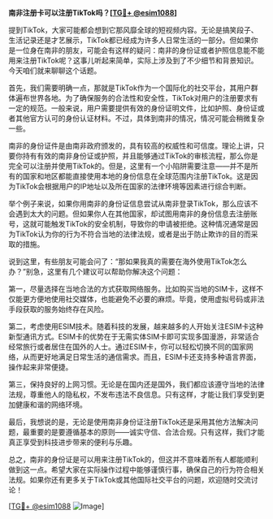 **南非注册卡可以注册TikTok吗？[[TG💪+ @esim1088](https://t.me/s/esim1088)]**

提到TikTok，大家可能都会想到它那风靡全球的短视频内容。无论是搞笑段子、生活记录还是才艺展示，TikTok都已经成为许多人日常生活的一部分。但如果你是一位身在南非的朋友，可能会有这样的疑问：南非的身份证或者护照信息能不能用来注册TikTok呢？这事儿听起来简单，实际上涉及到了不少细节和背景知识。今天咱们就来聊聊这个话题。

首先，我们需要明确一点，那就是TikTok作为一个国际化的社交平台，其用户群体遍布世界各地。为了确保服务的合法性和安全性，TikTok对用户的注册要求有一定的规范。一般来说，用户需要提供有效的身份证明文件，比如护照、身份证或者其他官方认可的身份认证材料。不过，具体到南非的情况，情况可能会稍微复杂一些。

南非的身份证件是由南非政府颁发的，具有较高的权威性和可信度。理论上讲，只要你持有有效的南非身份证或护照，并且能够通过TikTok的审核流程，那么你是完全可以注册并使用TikTok的。但是，这里有一个小陷阱需要注意——并不是所有的国家和地区都能直接使用本地的身份信息在全球范围内注册TikTok。这是因为TikTok会根据用户的IP地址以及所在国家的法律环境等因素进行综合判断。

举个例子来说，如果你用南非的身份证信息尝试从南非登录TikTok，那么应该不会遇到太大的问题。但如果你人在其他国家，却试图用南非的身份信息去注册账号，这就可能触发TikTok的安全机制，导致你的申请被拒绝。这种情况通常是因为TikTok认为你的行为不符合当地的法律法规，或者是出于防止欺诈的目的而采取的措施。

说到这里，有些朋友可能会问了：“那如果我真的需要在海外使用TikTok怎么办？”别急，这里有几个建议可以帮助你解决这个问题：

第一，尽量选择在当地合法的方式获取网络服务。比如购买当地的SIM卡，这样不仅能更方便地使用社交媒体，也能避免不必要的麻烦。毕竟，使用虚拟号码或非法手段获取的服务始终存在风险。

第二，考虑使用ESIM技术。随着科技的发展，越来越多的人开始关注ESIM卡这种新型通讯方式。ESIM卡的优势在于无需实体SIM卡即可实现多国漫游，非常适合经常旅行或者居住在国外的人士。通过ESIM卡，你可以轻松切换不同的国家网络，从而更好地满足日常生活的通信需求。而且，ESIM卡还支持多种语言界面，操作起来非常便捷。

第三，保持良好的上网习惯。无论是在国内还是国外，我们都应该遵守当地的法律法规，尊重他人的隐私权，不发布违法不良信息。只有这样，才能让我们享受到更加健康和谐的网络环境。

最后，我想说的是，无论是使用南非身份证注册TikTok还是采用其他方法解决问题，最重要的是要遵循基本的原则——诚实守信、合法合规。只有这样，我们才能真正享受到科技进步带来的便利与乐趣。

总之，南非的身份证是可以用来注册TikTok的，但这并不意味着所有人都能顺利做到这一点。希望大家在实际操作过程中能够谨慎行事，确保自己的行为符合相关法规。如果你还有更多关于TikTok或其他国际社交平台的问题，欢迎随时交流讨论！

[[TG💪+ @esim1088](https://t.me/s/esim1088) ![Image](https://i.postimg.cc/4NQfJmqS/Snipaste-2025-05-13-00-14-12.png)]